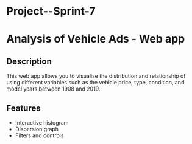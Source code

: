 # Project--Sprint-7
# Analysis of Vehicle Ads - Web app

## Description
This web app allows you to visualise the distribution and relationship of using different variables
such as the vehicle price, type, condition, and model years between 1908 and 2019.

## Features
- Interactive histogram
- Dispersion graph
- Filters and controls
